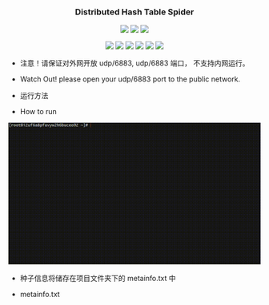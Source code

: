 <h3 align="center">
  Distributed Hash Table Spider
</h3>

<p align=center>
  <img src="https://img.shields.io/badge/Copyright-GitHub:fengleicn-red.svg" />
  <img src="https://img.shields.io/badge/License-GPL-green.svg" />
  <img src="https://img.shields.io/badge/test-pass-green.svg" />
</p>


<p align=center>
  <img src="https://img.shields.io/badge/依赖-depend_on-green.svg" />
  <img src="https://img.shields.io/badge/JDK-8-green.svg" />
  <img src="https://img.shields.io/badge/MAVEN-Project-green.svg" />
  <img src="https://img.shields.io/badge/IP-Public-green.svg" />
  <img src="https://img.shields.io/badge/Port-6883-green.svg" />
  <img src="https://img.shields.io/badge/Port-6884-green.svg" />
</p>

- 注意！请保证对外网开放 udp/6883, udp/6883 端口， 不支持内网运行。

- Watch Out! please open your udp/6883 port to the public network.

- 运行方法

- How to run

![](pic/how_to_run.gif)

- 种子信息将储存在项目文件夹下的 metainfo.txt 中 

- metainfo.txt